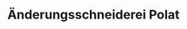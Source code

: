 ---
title: "Änderungsschneiderei Polat"
url: /denzlingen/aenderungsschneiderei-polat/
shop: Kleidung
---